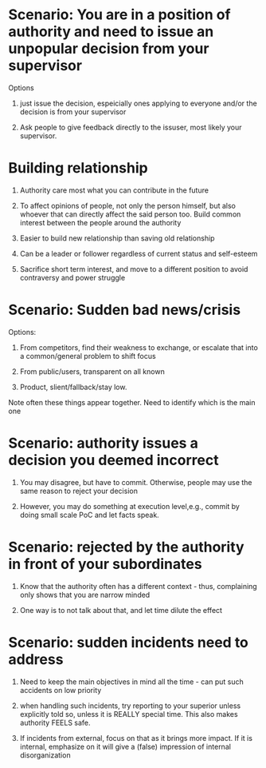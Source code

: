 # Scenario:  You are in a position of authority and need to issue an unpopular decision from your supervisor  

Options 

1. just issue the decision, espeicially ones applying to everyone and/or the decision is from your supervisor 

2. Ask people to give feedback directly to the issuser, most likely your supervisor.


# Building relationship

1. Authority care most what you can contribute in the future

2. To affect opinions of people, not only the person himself, but also whoever that can directly affect the said person too. Build common interest between the people around the authority

4. Easier to build new relationship than saving old relationship

5. Can be a leader or follower regardless of current status and self-esteem

6. Sacrifice short term interest, and move to a different position to avoid contraversy and power struggle


# Scenario: Sudden bad news/crisis

Options: 

1. From competitors, find their weakness to exchange, or escalate that into a common/general problem to shift focus

2. From public/users, transparent on all known

3. Product, slient/fallback/stay low.

Note often these things appear together. Need to identify which is the main one

# Scenario: authority issues a decision you deemed incorrect

1. You may disagree, but have to commit. Otherwise, people may use the same reason to reject your decision

2. However, you may do something at execution level,e.g., commit by doing small scale PoC and let facts speak.


# Scenario: rejected by the authority in front of your subordinates

1. Know that the authority often has a different context - thus, complaining only shows that you are narrow minded

2. One way is to not talk about that, and let time dilute the effect

# Scenario: sudden incidents need to address

1. Need to keep the main objectives in mind all the time - can put such accidents on low priority

2. when handling such incidents, try reporting to your superior unless explicitly told so, unless it is REALLY special time. This also makes authority FEELS safe.

3. If incidents from external, focus on that as it brings more impact. If it is internal, emphasize on it will give a (false) impression of internal disorganization



